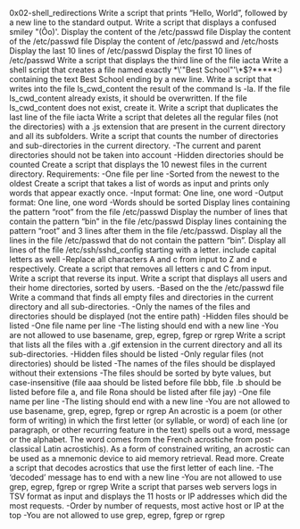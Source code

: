 0x02-shell_redirections
Write a script that prints “Hello, World”, followed by a new line to the standard output.
Write a script that displays a confused smiley "(Ôo)'.
Display the content of the /etc/passwd file
Display the content of the /etc/passwd file
Display the content of /etc/passwd and /etc/hosts
Display the last 10 lines of /etc/passwd
Display the first 10 lines of /etc/passwd
Write a script that displays the third line of the file iacta
Write a shell script that creates a file named exactly \*\\'"Best School"\'\\*$\?\*\*\*\*\*:) containing the text Best School ending by a new line.
Write a script that writes into the file ls_cwd_content the result of the command ls -la. If the file ls_cwd_content already exists, it should be overwritten. If the file ls_cwd_content does not exist, create it.
Write a script that duplicates the last line of the file iacta
Write a script that deletes all the regular files (not the directories) with a .js extension that are present in the current directory and all its subfolders.
Write a script that counts the number of directories and sub-directories in the current directory.
-The current and parent directories should not be taken into account
-Hidden directories should be counted
Create a script that displays the 10 newest files in the current directory.
Requirements:
-One file per line
-Sorted from the newest to the oldest
Create a script that takes a list of words as input and prints only words that appear exactly once.
-Input format: One line, one word
-Output format: One line, one word
-Words should be sorted
Display lines containing the pattern “root” from the file /etc/passwd
Display the number of lines that contain the pattern “bin” in the file /etc/passwd
Display lines containing the pattern “root” and 3 lines after them in the file /etc/passwd.
Display all the lines in the file /etc/passwd that do not contain the pattern “bin”.
Display all lines of the file /etc/ssh/sshd_config starting with a letter.
include capital letters as well
-Replace all characters A and c from input to Z and e respectively.
Create a script that removes all letters c and C from input.
Write a script that reverse its input.
Write a script that displays all users and their home directories, sorted by users.
-Based on the the /etc/passwd file
Write a command that finds all empty files and directories in the current directory and all sub-directories.
-Only the names of the files and directories should be displayed (not the entire path)
-Hidden files should be listed
-One file name per line
-The listing should end with a new line
-You are not allowed to use basename, grep, egrep, fgrep or rgrep
Write a script that lists all the files with a .gif extension in the current directory and all its sub-directories.
-Hidden files should be listed
-Only regular files (not directories) should be listed
-The names of the files should be displayed without their extensions
-The files should be sorted by byte values, but case-insensitive (file aaa should be listed before file bbb, file .b should be listed before file a, and file Rona should be listed after file jay)
-One file name per line
-The listing should end with a new line
-You are not allowed to use basename, grep, egrep, fgrep or rgrep
An acrostic is a poem (or other form of writing) in which the first letter (or syllable, or word) of each line (or paragraph, or other recurring feature in the text) spells out a word, message or the alphabet. The word comes from the French acrostiche from post-classical Latin acrostichis). As a form of constrained writing, an acrostic can be used as a mnemonic device to aid memory retrieval. Read more.
Create a script that decodes acrostics that use the first letter of each line.
-The ‘decoded’ message has to end with a new line
-You are not allowed to use grep, egrep, fgrep or rgrep
Write a script that parses web servers logs in TSV format as input and displays the 11 hosts or IP addresses which did the most requests.
-Order by number of requests, most active host or IP at the top
-You are not allowed to use grep, egrep, fgrep or rgrep

